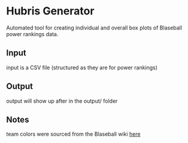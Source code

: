 # Hubris Generator

Automated tool for creating individual and overall box plots of Blaseball power rankings data.

## Input
input is a CSV file (structured as they are for power rankings)

## Output
output will show up after in the output/ folder

## Notes
team colors were sourced from the Blaseball wiki [here](https://www.blaseball.wiki/w/Team_Colors)
